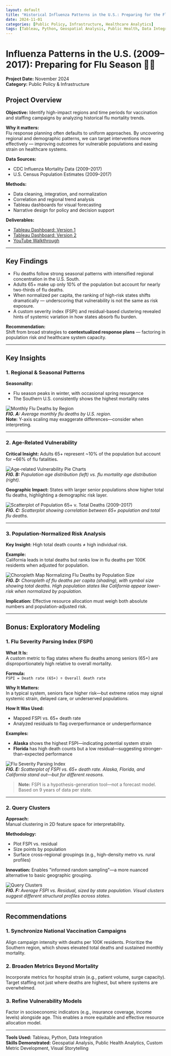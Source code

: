 ```yaml
---
layout: default
title: "Historical Influenza Patterns in the U.S.: Preparing for the Flu Season"
date: 2024-11-01
categories: [Public Policy, Infrastructure, Healthcare Analytics]
tags: [Tableau, Python, Geospatial Analysis, Public Health, Data Integration]
---
```


# Influenza Patterns in the U.S. (2009–2017): Preparing for Flu Season 💉🏥

**Project Date:** November 2024  
**Category:** Public Policy & Infrastructure  

## Project Overview

**Objective:** Identify high-impact regions and time periods for vaccination and staffing campaigns by analyzing historical flu mortality trends.

**Why it matters:**  
Flu response planning often defaults to uniform approaches. By uncovering regional and demographic patterns, we can target interventions more effectively — improving outcomes for vulnerable populations and easing strain on healthcare systems.

**Data Sources:**  
- CDC Influenza Mortality Data (2009–2017)  
- U.S. Census Population Estimates (2009–2017)

**Methods:**  
- Data cleaning, integration, and normalization  
- Correlation and regional trend analysis  
- Tableau dashboards for visual forecasting  
- Narrative design for policy and decision support  

**Deliverables:**  
- [Tableau Dashboard: Version 1](https://public.tableau.com/views/2_9_InfluenzaPrep/Story3?:language=en-US&:sid=&:redirect=auth&:display_count=n&:origin=viz_share_link)  
- [Tableau Dashboard: Version 2](https://public.tableau.com/views/2_10INFLUENZAPREP_4/Story1?:language=en-US&:sid=&:redirect=auth&:display_count=n&:origin=viz_share_link)  
- [YouTube Walkthrough](https://youtu.be/livbDXP7FJI)

---

## Key Findings

- Flu deaths follow strong seasonal patterns with intensified regional concentration in the U.S. South.  
- Adults 65+ make up only 10% of the population but account for nearly two-thirds of flu deaths.  
- When normalized per capita, the ranking of high-risk states shifts dramatically — underscoring that vulnerability is not the same as risk exposure.  
- A custom severity index (FSPI) and residual-based clustering revealed hints of systemic variation in how states absorb flu burden.

**Recommendation:**  
Shift from broad strategies to **contextualized response plans** — factoring in population risk *and* healthcare system capacity.

---

## Key Insights

### 1. Regional & Seasonal Patterns

**Seasonality:**  
- Flu season peaks in winter, with occasional spring resurgence  
- The Southern U.S. consistently shows the highest mortality rates

![Monthly Flu Deaths by Region](assets/img/monthly_flu_deaths_region.png)  
***FIG. A:*** *Average monthly flu deaths by U.S. region.*  
**Note:** Y-axis scaling may exaggerate differences—consider when interpreting.

---

### 2. Age-Related Vulnerability

**Critical Insight:** Adults 65+ represent ~10% of the population but account for ~66% of flu fatalities.

![Age-related Vulnerability Pie Charts](assets/img/pie_chart_age_vulnerability.png)  
***FIG. B:*** *Population age distribution (left) vs. flu mortality age distribution (right).*

**Geographic Impact:** States with larger senior populations show higher total flu deaths, highlighting a demographic risk layer.

![Scatterplot of Population 65+ v. Total Deaths (2009–2017)](assets/img/scatterplot_age_vulnerability.png)  
***FIG. C:*** *Scatterplot showing correlation between 65+ population and total flu deaths.*

---

### 3. Population-Normalized Risk Analysis

**Key Insight:** High total death counts ≠ high individual risk.

**Example:**  
California leads in total deaths but ranks low in flu deaths per 100K residents when adjusted for population.

![Choropleth Map Normalizing Flu Deaths by Population Size](assets/img/choropleth_map_normalize_flu_deaths.png)  
***FIG. D:*** *Choropleth of flu deaths per capita (shading), with symbol size showing total deaths. High population states like California appear lower-risk when normalized by population.*

**Implication:** Effective resource allocation must weigh both absolute numbers and population-adjusted risk.

---

## Bonus: Exploratory Modeling

### 1. Flu Severity Parsing Index (FSPI)

**What It Is:**  
A custom metric to flag states where flu deaths among seniors (65+) are disproportionately high relative to overall mortality.

**Formula:**  
`FSPI = Death rate (65+) ÷ Overall death rate`

**Why It Matters:**  
In a typical system, seniors face higher risk—but extreme ratios may signal systemic strain, delayed care, or underserved populations.

**How It Was Used:**
- Mapped FSPI vs. 65+ death rate
- Analyzed residuals to flag overperformance or underperformance

**Examples:**
- **Alaska** shows the highest FSPI—indicating potential system strain  
- **Florida** has high death counts but a low residual—suggesting stronger-than-expected performance

![Flu Severity Parsing Index](assets/img/fspi.png)  
***FIG. E:*** *Scatterplot of FSPI vs. 65+ death rate. Alaska, Florida, and California stand out—but for different reasons.*  

> **Note:** FSPI is a hypothesis-generation tool—not a forecast model. Based on 9 years of data per state.

---

### 2. Query Clusters

**Approach:**  
Manual clustering in 2D feature space for interpretability.

**Methodology:**  
- Plot FSPI vs. residual  
- Size points by population  
- Surface cross-regional groupings (e.g., high-density metro vs. rural profiles)

**Innovation:** Enables "informed random sampling"—a more nuanced alternative to basic geographic grouping.

![Query Clusters](assets/img/query_clusters.png)  
***FIG. F:*** *Average FSPI vs. Residual, sized by state population. Visual clusters suggest different structural profiles across states.*

---

## Recommendations

### 1. Synchronize National Vaccination Campaigns  
Align campaign intensity with deaths per 100K residents. Prioritize the Southern region, which shows elevated total deaths and sustained monthly mortality.

### 2. Broaden Metrics Beyond Mortality  
Incorporate metrics for hospital strain (e.g., patient volume, surge capacity). Target staffing not just where deaths are highest, but where systems are overwhelmed.

### 3. Refine Vulnerability Models  
Factor in socioeconomic indicators (e.g., insurance coverage, income levels) alongside age. This enables a more equitable and effective resource allocation model.

---

**Tools Used:** Tableau, Python, Data Integration  
**Skills Demonstrated:** Geospatial Analysis, Public Health Analytics, Custom Metric Development, Visual Storytelling
